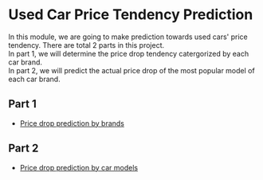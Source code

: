 # Used Car Price Tendency Prediction

In this module, we are going to make prediction towards used cars' price tendency. There are total 2 parts in this project.\
In part 1, we will determine the price drop tendency catergorized by each car brand.\
In part 2, we will predict the actual price drop of the most popular model of each car brand.


## Part 1
* [Price drop prediction by brands](https://github.com/danniely/Used-Car-Price/blob/Hyunho/Used_Car_price.ipynb)
    
## Part 2
* [Price drop prediction by car models](https://github.com/danniely/Used-Car-Price/blob/Hyunho/Car_model_price.ipynb) 
